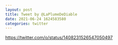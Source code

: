 ```yaml
--- 
layout: post 
title: Tweet by @LaPlumeDeDiable 
date: 2021-06-24 1624583580 
categories: twitter 
--- 
```

https://twitter.com/o/status/1408231526547050497
